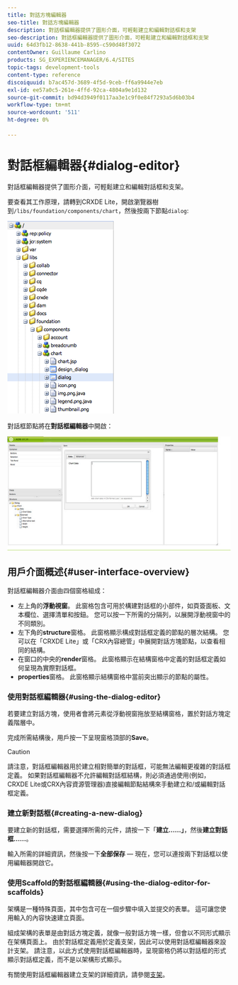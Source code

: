 ```yaml
---
title: 對話方塊編輯器
seo-title: 對話方塊編輯器
description: 對話框編輯器提供了圖形介面，可輕鬆建立和編輯對話框和支架
seo-description: 對話框編輯器提供了圖形介面，可輕鬆建立和編輯對話框和支架
uuid: 64d3fb12-8638-441b-8595-c590d48f3072
contentOwner: Guillaume Carlino
products: SG_EXPERIENCEMANAGER/6.4/SITES
topic-tags: development-tools
content-type: reference
discoiquuid: b7ac457d-3689-4f5d-9ceb-ff6a9944e7eb
exl-id: ee57a0c5-261e-4ffd-92ca-4804a9e1d132
source-git-commit: bd94d3949f0117aa3e1c9f0e84f7293a5d6b03b4
workflow-type: tm+mt
source-wordcount: '511'
ht-degree: 0%

---
```


# 對話框編輯器{#dialog-editor}

對話框編輯器提供了圖形介面，可輕鬆建立和編輯對話框和支架。

要查看其工作原理，請轉到CRXDE Lite，開啟瀏覽器樹到`/libs/foundation/components/chart`，然後按兩下節點`dialog`:

![chlimage_1-248](assets/chlimage_1-247.png)

對話框節點將在&#x200B;**對話框編輯器**&#x200B;中開啟：

![screen_shot_2012-02-01at25033pm](assets/screen_shot_2012-02-01at25033pm.png)

## 用戶介面概述{#user-interface-overview}

對話框編輯器介面由四個窗格組成：

* 左上角的&#x200B;**浮動視窗**。 此窗格包含可用於構建對話框的小部件，如頁簽面板、文本欄位、選擇清單和按鈕。 您可以按一下所需的分隔列，以展開浮動視窗中的不同類別。
* 左下角的&#x200B;**structure**&#x200B;窗格。 此窗格顯示構成對話框定義的節點的層次結構。 您可以在「CRXDE Lite」或「CRX內容總管」中展開對話方塊節點，以查看相同的結構。
* 在窗口的中央的&#x200B;**render**&#x200B;窗格。 此窗格顯示在結構窗格中定義的對話框定義如何呈現為實際對話框。
* **properties**&#x200B;窗格。 此窗格顯示結構窗格中當前突出顯示的節點的屬性。

### 使用對話框編輯器{#using-the-dialog-editor}

若要建立對話方塊，使用者會將元素從浮動視窗拖放至結構窗格，置於對話方塊定義階層中。

完成所需結構後，用戶按一下呈現窗格頂部的&#x200B;**Save**。

>[!CAUTION]
>
>請注意，對話框編輯器用於建立相對簡單的對話框，可能無法編輯更複雜的對話框定義。 如果對話框編輯器不允許編輯對話框結構，則必須通過使用(例如，CRXDE Lite或CRX內容資源管理器)直接編輯節點結構來手動建立和/或編輯對話框定義。

### 建立新對話框{#creating-a-new-dialog}

要建立新的對話框，需要選擇所需的元件，請按一下「**建立……」**，然後&#x200B;**建立對話框……**。

輸入所需的詳細資訊，然後按一下&#x200B;**全部保存** — 現在，您可以連按兩下對話框以使用編輯器開啟它。

### 使用Scaffold的對話框編輯器{#using-the-dialog-editor-for-scaffolds}

架構是一種特殊頁面，其中包含可在一個步驟中填入並提交的表單。 這可讓您使用輸入的內容快速建立頁面。

組成架構的表單是由對話方塊定義，就像一般對話方塊一樣，但會以不同形式顯示在架構頁面上。 由於對話框定義用於定義支架，因此可以使用對話框編輯器來設計支架。 請注意，以此方式使用對話框編輯器時，呈現窗格仍將以對話框的形式顯示對話框定義，而不是以架構形式顯示。

有關使用對話框編輯器建立支架的詳細資訊，請參閱[支架](/help/sites-authoring/scaffolding.md)。
